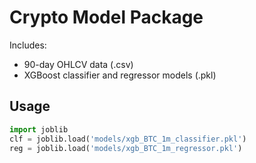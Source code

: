 # Crypto Model Package
Includes:
- 90-day OHLCV data (.csv)
- XGBoost classifier and regressor models (.pkl)

## Usage
```python
import joblib
clf = joblib.load('models/xgb_BTC_1m_classifier.pkl')
reg = joblib.load('models/xgb_BTC_1m_regressor.pkl')
```
